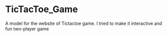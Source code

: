 # TicTacToe_Game
A model for the website of Tictactoe game. I tried to make it interactive and fun two-player game
